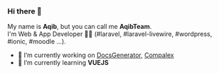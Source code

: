 ### Hi there 👋

My name is **Aqib**, but you can call me **AqibTeam**.<br>
I'm Web & App Developer 👨‍💻 (#laravel, #laravel-livewire, #wordpress, #ionic, #moodle ...).

- 🔭 I’m currently working on <a href="https://github.com/AqibTeam/docs-builder">DocsGenerator</a>, <a href="https://github.com/AqibTeam/compalex">Compalex</a>
- 🌱 I’m currently learning **VUEJS**
